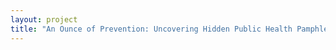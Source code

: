 ```yaml
--- 
layout: project 
title: "An Ounce of Prevention: Uncovering Hidden Public Health Pamphlets and Grey Literature through the Medical Heritage Library, 1700-2000" 
---
```



